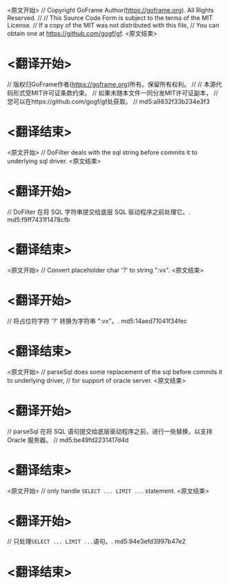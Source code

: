 
<原文开始>
// Copyright GoFrame Author(https://goframe.org). All Rights Reserved.
//
// This Source Code Form is subject to the terms of the MIT License.
// If a copy of the MIT was not distributed with this file,
// You can obtain one at https://github.com/gogf/gf.
<原文结束>

# <翻译开始>
// 版权归GoFrame作者(https://goframe.org)所有。保留所有权利。
//
// 本源代码形式受MIT许可证条款约束。
// 如果未随本文件一同分发MIT许可证副本，
// 您可以在https://github.com/gogf/gf处获取。
// md5:a9832f33b234e3f3
# <翻译结束>


<原文开始>
// DoFilter deals with the sql string before commits it to underlying sql driver.
<原文结束>

# <翻译开始>
// DoFilter 在将 SQL 字符串提交给底层 SQL 驱动程序之前处理它。. md5:f9ff7431f1478cfb
# <翻译结束>


<原文开始>
// Convert placeholder char '?' to string ":vx".
<原文结束>

# <翻译开始>
// 将占位符字符 '?' 转换为字符串 ":vx"。. md5:14aed71041f34fec
# <翻译结束>


<原文开始>
// parseSql does some replacement of the sql before commits it to underlying driver,
// for support of oracle server.
<原文结束>

# <翻译开始>
// parseSql 在将 SQL 语句提交给底层驱动程序之前，进行一些替换，以支持 Oracle 服务器。
// md5:be49fd2231417d4d
# <翻译结束>


<原文开始>
// only handle `SELECT ... LIMIT ...` statement.
<原文结束>

# <翻译开始>
// 只处理`SELECT ... LIMIT ...`语句。. md5:94e3efd3997b47e2
# <翻译结束>

